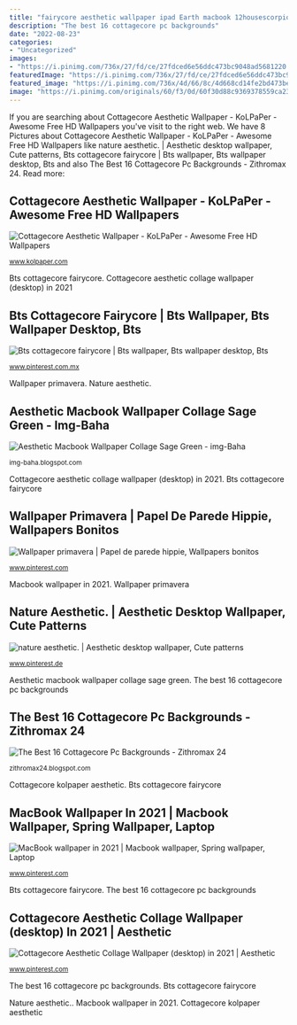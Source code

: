 ```yaml
---
title: "fairycore aesthetic wallpaper ipad Earth macbook 12housescorpio"
description: "The best 16 cottagecore pc backgrounds"
date: "2022-08-23"
categories:
- "Uncategorized"
images:
- "https://i.pinimg.com/736x/27/fd/ce/27fdced6e56ddc473bc9048ad5681220.jpg"
featuredImage: "https://i.pinimg.com/736x/27/fd/ce/27fdced6e56ddc473bc9048ad5681220.jpg"
featured_image: "https://i.pinimg.com/736x/4d/66/8c/4d668cd14fe2bd473be2693ddb8efe35.jpg"
image: "https://i.pinimg.com/originals/60/f3/0d/60f30d88c9369378559ca23a1e7398d3.jpg"
---
```


If you are searching about Cottagecore Aesthetic Wallpaper - KoLPaPer - Awesome Free HD Wallpapers you've visit to the right web. We have 8 Pictures about Cottagecore Aesthetic Wallpaper - KoLPaPer - Awesome Free HD Wallpapers like nature aesthetic. | Aesthetic desktop wallpaper, Cute patterns, Bts cottagecore fairycore | Bts wallpaper, Bts wallpaper desktop, Bts and also The Best 16 Cottagecore Pc Backgrounds - Zithromax 24. Read more:

## Cottagecore Aesthetic Wallpaper - KoLPaPer - Awesome Free HD Wallpapers

![Cottagecore Aesthetic Wallpaper - KoLPaPer - Awesome Free HD Wallpapers](https://www.kolpaper.com/wp-content/uploads/2021/05/Mike-Trout-Wallpaper-5.jpg "Aesthetic macbook wallpaper collage sage green")

<small>www.kolpaper.com</small>

Bts cottagecore fairycore. Cottagecore aesthetic collage wallpaper (desktop) in 2021

## Bts Cottagecore Fairycore | Bts Wallpaper, Bts Wallpaper Desktop, Bts

![Bts cottagecore fairycore | Bts wallpaper, Bts wallpaper desktop, Bts](https://i.pinimg.com/originals/2e/b6/de/2eb6de67c1880fd297340b46188a4ed6.jpg "Fairycore cottagecore backgrounds")

<small>www.pinterest.com.mx</small>

Wallpaper primavera. Nature aesthetic.

## Aesthetic Macbook Wallpaper Collage Sage Green - Img-Baha

![Aesthetic Macbook Wallpaper Collage Sage Green - img-Baha](https://i.pinimg.com/originals/60/f3/0d/60f30d88c9369378559ca23a1e7398d3.jpg "Bts cottagecore fairycore")

<small>img-baha.blogspot.com</small>

Cottagecore aesthetic collage wallpaper (desktop) in 2021. Bts cottagecore fairycore

## Wallpaper Primavera | Papel De Parede Hippie, Wallpapers Bonitos

![Wallpaper primavera | Papel de parede hippie, Wallpapers bonitos](https://i.pinimg.com/236x/1f/ea/c2/1feac21d7a8eb3b75bb2ed04dfe65388.jpg?nii=t "Nature aesthetic.")

<small>www.pinterest.com</small>

Macbook wallpaper in 2021. Wallpaper primavera

## Nature Aesthetic. | Aesthetic Desktop Wallpaper, Cute Patterns

![nature aesthetic. | Aesthetic desktop wallpaper, Cute patterns](https://i.pinimg.com/736x/18/71/92/187192980bdb739f95ecc3562c6815f4.jpg "Aesthetic macbook wallpaper collage sage green")

<small>www.pinterest.de</small>

Aesthetic macbook wallpaper collage sage green. The best 16 cottagecore pc backgrounds

## The Best 16 Cottagecore Pc Backgrounds - Zithromax 24

![The Best 16 Cottagecore Pc Backgrounds - Zithromax 24](https://i0.wp.com/wallpapercave.com/wp/wp6835708.jpg "Fairycore cottagecore backgrounds")

<small>zithromax24.blogspot.com</small>

Cottagecore kolpaper aesthetic. Bts cottagecore fairycore

## MacBook Wallpaper In 2021 | Macbook Wallpaper, Spring Wallpaper, Laptop

![MacBook wallpaper in 2021 | Macbook wallpaper, Spring wallpaper, Laptop](https://i.pinimg.com/736x/27/fd/ce/27fdced6e56ddc473bc9048ad5681220.jpg "Macbook wallpaper in 2021")

<small>www.pinterest.com</small>

Bts cottagecore fairycore. The best 16 cottagecore pc backgrounds

## Cottagecore Aesthetic Collage Wallpaper (desktop) In 2021 | Aesthetic

![Cottagecore Aesthetic Collage Wallpaper (desktop) in 2021 | Aesthetic](https://i.pinimg.com/736x/4d/66/8c/4d668cd14fe2bd473be2693ddb8efe35.jpg "Aesthetic macbook wallpaper collage sage green")

<small>www.pinterest.com</small>

The best 16 cottagecore pc backgrounds. Bts cottagecore fairycore

Nature aesthetic.. Macbook wallpaper in 2021. Cottagecore kolpaper aesthetic

